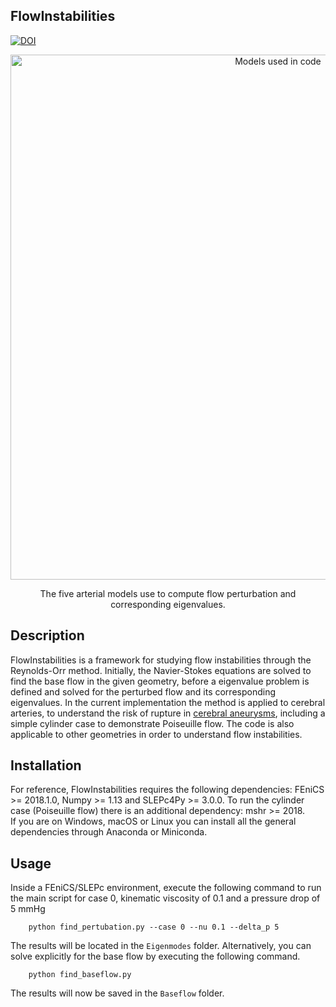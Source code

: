 ## FlowInstabilities
[![DOI](https://zenodo.org/badge/DOI/10.5281/zenodo.5243903.svg)](https://doi.org/10.5281/zenodo.5243903)

<p align="center">
    <img src="https://i.ibb.co/ZGWQSp8/models.png" width="840 height="480" alt="Models used in code"/>
</p>
<p align="center">
    The five arterial models use to compute flow perturbation and corresponding eigenvalues.
</p>

Description
-----------
FlowInstabilities is a framework for studying flow instabilities through the Reynolds-Orr method. 
Initially, the Navier-Stokes equations are solved to find the base flow in the given geometry, before a eigenvalue problem is defined and solved for the perturbed flow and its corresponding eigenvalues.
In the current implementation the method is applied to cerebral arteries, to understand the risk of rupture in [cerebral aneurysms](https://en.wikipedia.org/wiki/Intracranial_aneurysm), including a simple cylinder case to demonstrate Poiseuille flow.
 The code is also applicable to other geometries in order to understand flow instabilities. 
 
Installation
------------

For reference, FlowInstabilities requires the following dependencies: FEniCS >= 2018.1.0, Numpy >= 1.13 and SLEPc4Py >= 3.0.0.
To run the cylinder case (Poiseuille flow) there is an additional dependency: mshr >= 2018.  
If you are on Windows, macOS or Linux you can install all the general dependencies through Anaconda or Miniconda.

Usage
-----
Inside a FEniCS/SLEPc environment, execute the following command to run the main script for case 0, kinematic viscosity of 0.1 and a pressure drop of 5 mmHg

        python find_pertubation.py --case 0 --nu 0.1 --delta_p 5

The results will be located in the `Eigenmodes` folder.
Alternatively, you can solve explicitly for the base flow by executing the following command.

        python find_baseflow.py

The results will now be saved in the `Baseflow` folder.
